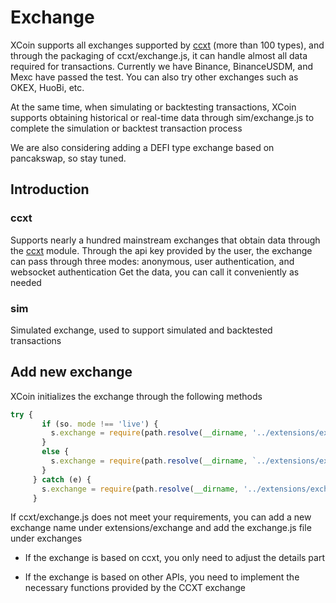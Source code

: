 # Exchange

XCoin supports all exchanges supported by [ccxt](https://github.com/ccxt/ccxt) (more than 100 types), and through the packaging of ccxt/exchange.js, it can handle almost all data required for transactions. Currently we have Binance, BinanceUSDM, and Mexc have passed the test. You can also try other exchanges such as OKEX, HuoBi, etc.

At the same time, when simulating or backtesting transactions, XCoin supports obtaining historical or real-time data through sim/exchange.js to complete the simulation or backtest transaction process

We are also considering adding a DEFI type exchange based on pancakswap, so stay tuned.

## Introduction

### ccxt

Supports nearly a hundred mainstream exchanges that obtain data through the [ccxt](https://github.com/ccxt/ccxt) module. Through the api key provided by the user, the exchange can pass through three modes: anonymous, user authentication, and websocket authentication Get the data, you can call it conveniently as needed

### sim

Simulated exchange, used to support simulated and backtested transactions

## Add new exchange

XCoin initializes the exchange through the following methods

```javascript
try {
       if (so. mode !== 'live') {
         s.exchange = require(path.resolve(__dirname, '../extensions/exchanges/sim/exchange'))(conf, so, s)
       }
       else {
         s.exchange = require(path.resolve(__dirname, `../extensions/exchanges/${so.exchange}/exchange`))(conf, so)
       }
     } catch (e) {
       s.exchange = require(path.resolve(__dirname, '../extensions/exchanges/ccxt/exchange'))(conf, so)
     }
```

If ccxt/exchange.js does not meet your requirements, you can add a new exchange name under extensions/exchange and add the exchange.js file under exchanges

- If the exchange is based on ccxt, you only need to adjust the details part

- If the exchange is based on other APIs, you need to implement the necessary functions provided by the CCXT exchange
